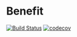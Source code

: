 # Benefit

[![Build Status](https://travis-ci.com/The-Kubinex/Benefit.svg?branch=master)](https://travis-ci.com/The-Kubinex/Benefit)
[![codecov](https://codecov.io/gh/The-Kubinex/Benefit/branch/master/graph/badge.svg?token=wRIoSjeCHD)](https://codecov.io/gh/The-Kubinex/Benefit)
